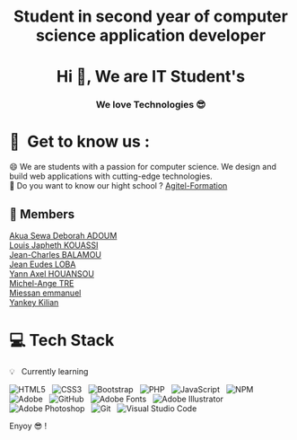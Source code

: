 # <h1 align="center">Student in second year of computer science application developer</h1>

### <h1 align="center">Hi 👋, We are IT Student's</h1>
<h3 align="center">We love Technologies 😎</h3> 

<!--
**BTS-IDA-2-Agitel-Formation/BTS-IDA-2-Agitel-Formation** is a ✨ _special_ ✨ repository because its `README.md` (this file) appears on your GitHub profile.

Here are some ideas to get you started:

- 🔭 I’m currently working on ...
- 🌱 I’m currently learning ...
- 👯 I’m looking to collaborate on ...
- 🤔 I’m looking for help with ...
- 💬 Ask me about ...
- 📫 How to reach me: ...
- 😄 Pronouns: ...
- ⚡ Fun fact: ...
-->

# 🌱 &nbsp;Get to know us :
😄&nbsp;We are students with a passion for computer science. We design and build web applications with cutting-edge technologies.\
💬&nbsp;Do you want to know our hight school ? [Agitel-Formation](http://agitel-formation.net/site/)

## 👯&nbsp;Members 
[Akua Sewa Deborah ADOUM](https://github.com/SewaDebo) \
[Louis Japheth KOUASSI](https://github.com/LouisDSC)    
[Jean-Charles BALAMOU](https://github.com/JeanCharlesB) \
[Jean Eudes LOBA](https://github.com/LobaJeanEudes) \
[Yann Axel HOUANSOU](https://github.com/Leoyann) \
[Michel-Ange TRE](https://github.com/Micheltre) \
[Miessan emmanuel](https://github.com/MiessanEmmanuel)\
[Yankey Kilian](https://github.com/Kili225)

# 💻&nbsp;Tech Stack
💡 &nbsp; Currently learning 

![HTML5](https://img.shields.io/badge/html5-%23E34F26.svg?style=for-the-badge&logo=html5&logoColor=white) &nbsp;
![CSS3](https://img.shields.io/badge/css3-%231572B6.svg?style=for-the-badge&logo=css3&logoColor=white) &nbsp;
![Bootstrap](https://img.shields.io/badge/bootstrap-%23563D7C.svg?style=for-the-badge&logo=bootstrap&logoColor=white) &nbsp;
![PHP](https://img.shields.io/badge/php-%23777BB4.svg?style=for-the-badge&logo=php&logoColor=white) &nbsp; 
![JavaScript](https://img.shields.io/badge/javascript-%23323330.svg?style=for-the-badge&logo=javascript&logoColor=%23F7DF1E) &nbsp;
![NPM](https://img.shields.io/badge/NPM-%23000000.svg?style=for-the-badge&logo=npm&logoColor=white) &nbsp;
![Adobe](https://img.shields.io/static/v1?style=for-the-badge&message=Adobe&color=FF0000&logo=Adobe&logoColor=FFFFFF&label=) &nbsp;
![GitHub](https://img.shields.io/badge/github-%23121011.svg?style=for-the-badge&logo=github&logoColor=white) &nbsp;
![Adobe Fonts](https://img.shields.io/static/v1?style=for-the-badge&message=Adobe+Fonts&color=000B1D&logo=Adobe+Fonts&logoColor=FFFFFF&label=) &nbsp;
![Adobe Illustrator](https://img.shields.io/static/v1?style=for-the-badge&message=Adobe+Illustrator&color=222222&logo=Adobe+Illustrator&logoColor=FF9A00&label=) &nbsp;
![Adobe Photoshop](https://img.shields.io/static/v1?style=for-the-badge&message=Adobe+Photoshop&color=31A8FF&logo=Adobe+Photoshop&logoColor=FFFFFF&label=) &nbsp;
![Git](https://img.shields.io/badge/git-%23F05033.svg?style=for-the-badge&logo=git&logoColor=white) &nbsp;
![Visual Studio Code](https://img.shields.io/badge/Visual%20Studio%20Code-0078d7.svg?style=for-the-badge&logo=visual-studio-code&logoColor=white) &nbsp;

Enyoy 😎 !
